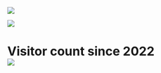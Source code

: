 <p>
  <img src="https://github-readme-stats.vercel.app/api/top-langs/?username=fidesosu&layout=compact&theme=moltack" />
</p>

<p>
  <img src="https://github-readme-stats.vercel.app/api?username=spuqe&show_icons=true&theme=moltack" />
</p>

<p> 
  <h1 align="top-left">Visitor count since 2022<br>
  <img src="https://profile-counter.glitch.me/fidesosu/count.svg" />
    </h1>
</p>
